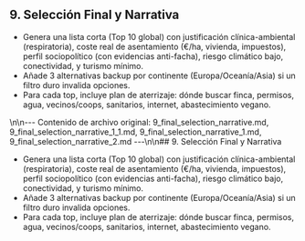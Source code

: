 ## 9. Selección Final y Narrativa

*   Genera una lista corta (Top 10 global) con justificación clínica-ambiental (respiratoria), coste real de asentamiento (€/ha, vivienda, impuestos), perfil sociopolítico (con evidencias anti-facha), riesgo climático bajo, conectividad, y turismo mínimo.
*   Añade 3 alternativas backup por continente (Europa/Oceanía/Asia) si un filtro duro invalida opciones.
*   Para cada top, incluye plan de aterrizaje: dónde buscar finca, permisos, agua, vecinos/coops, sanitarios, internet, abastecimiento vegano.

\n\n--- Contenido de archivo original: 9_final_selection_narrative.md, 9_final_selection_narrative_1_1.md, 9_final_selection_narrative_1.md, 9_final_selection_narrative_2.md ---\n\n## 9. Selección Final y Narrativa

*   Genera una lista corta (Top 10 global) con justificación clínica-ambiental (respiratoria), coste real de asentamiento (€/ha, vivienda, impuestos), perfil sociopolítico (con evidencias anti-facha), riesgo climático bajo, conectividad, y turismo mínimo.
*   Añade 3 alternativas backup por continente (Europa/Oceanía/Asia) si un filtro duro invalida opciones.
*   Para cada top, incluye plan de aterrizaje: dónde buscar finca, permisos, agua, vecinos/coops, sanitarios, internet, abastecimiento vegano.
